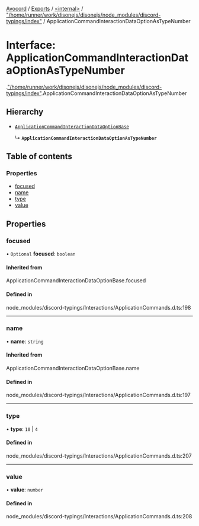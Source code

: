 [Avocord](../README.md) / [Exports](../modules.md) / [<internal\>](../modules/internal_.md) / ["/home/runner/work/disonejs/disonejs/node\_modules/discord-typings/index"](../modules/internal_.__home_runner_work_disonejs_disonejs_node_modules_discord_typings_index_.md) / ApplicationCommandInteractionDataOptionAsTypeNumber

# Interface: ApplicationCommandInteractionDataOptionAsTypeNumber

[<internal>](../modules/internal_.md).["/home/runner/work/disonejs/disonejs/node_modules/discord-typings/index"](../modules/internal_.__home_runner_work_disonejs_disonejs_node_modules_discord_typings_index_.md).ApplicationCommandInteractionDataOptionAsTypeNumber

## Hierarchy

- [`ApplicationCommandInteractionDataOptionBase`](../modules/internal_.__home_runner_work_disonejs_disonejs_node_modules_discord_typings_Interactions_ApplicationCommands_.md#applicationcommandinteractiondataoptionbase)

  ↳ **`ApplicationCommandInteractionDataOptionAsTypeNumber`**

## Table of contents

### Properties

- [focused](internal_.__home_runner_work_disonejs_disonejs_node_modules_discord_typings_index_.ApplicationCommandInteractionDataOptionAsTypeNumber.md#focused)
- [name](internal_.__home_runner_work_disonejs_disonejs_node_modules_discord_typings_index_.ApplicationCommandInteractionDataOptionAsTypeNumber.md#name)
- [type](internal_.__home_runner_work_disonejs_disonejs_node_modules_discord_typings_index_.ApplicationCommandInteractionDataOptionAsTypeNumber.md#type)
- [value](internal_.__home_runner_work_disonejs_disonejs_node_modules_discord_typings_index_.ApplicationCommandInteractionDataOptionAsTypeNumber.md#value)

## Properties

### focused

• `Optional` **focused**: `boolean`

#### Inherited from

ApplicationCommandInteractionDataOptionBase.focused

#### Defined in

node_modules/discord-typings/Interactions/ApplicationCommands.d.ts:198

___

### name

• **name**: `string`

#### Inherited from

ApplicationCommandInteractionDataOptionBase.name

#### Defined in

node_modules/discord-typings/Interactions/ApplicationCommands.d.ts:197

___

### type

• **type**: ``10`` \| ``4``

#### Defined in

node_modules/discord-typings/Interactions/ApplicationCommands.d.ts:207

___

### value

• **value**: `number`

#### Defined in

node_modules/discord-typings/Interactions/ApplicationCommands.d.ts:208
